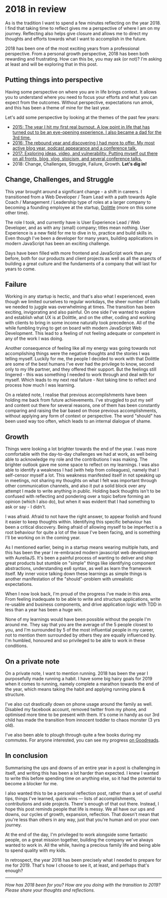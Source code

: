 # 2018 in review
As is the tradition I want to spend a few minutes reflecting on the year 2018. I find that taking time to reflect gives me a perspective of where I am on my journey. Reflecting also helps give closure and allows me to direct my thoughts and efforts towards what I want to accomplish in the future.

2018 has been one of the most exciting years from a professional perspective. From a personal growth perspective, 2018 has been both rewarding and frustrating. How can this be, you may ask (or not)? I'm asking at least and will be exploring that in this post.

## Putting things into perspective
Having some perspective on where you are in life brings context. It allows you to understand where you need to focus your efforts and what you can expect from the outcomes. Without perspective, expectations run amok, and this has been a theme of mine for the last year.

Let's add some perspective by looking at the themes of the past few years:
 - [2015: The year I hit my first real burnout. A low point in life that has turned out to be an eye-opening experience. I also became a dad for the 3rd time.](https://codingwithempathy.com/2016/04/12/my-personal-burnout-lessons-learned/)
 - [2016: The rebound year and discovering I had more to offer. My most active blog year, podcast appearance and a conference talk.](https://codingwithempathy.com/2016/12/27/reflecting-on-2016/)
 - [2017: Exploring ideas, video, and vulnerability. Putting myself out there on all fronts, blog, vlog, stoicism, and several conference talks.](https://codingwithempathy.com/2017/12/30/coding-with-empathy-in-2017/) 
 - 2018: Change, Challenges, Struggle, Failure, Growth. **Let's dig in!**

## Change, Challenges, and Struggle
This year brought around a significant change - a shift in careers. I transitioned from a Web Developer / Team Lead with a path towards Agile Coach / Management / Leadership type of roles at a larger company to becoming a founding employee at the startup, [Dolittle](https://dolittle.com) (more on this some other time). 

The role I took, and currently have is User Experience Lead / Web Developer, and as with any (small) company; titles mean nothing. User Experience is a new field for me to dive in to, practice and build skills in. Even though I've been a developer for many years, building applications in modern JavaScript has been an exciting challenge.

Days have been filled with more frontend and JavaScript work than any before, both for our products and client projects as well as all the aspects of building a great culture and the fundaments of a company that will last for years to come.

## Failure
Working in any startup is hectic, and that's also what I experienced, even though we limited ourselves to regular workdays, the sheer number of balls we needed to juggle was overwhelming at times. The transition has been exciting, invigorating and also painful. On one side I've wanted to explore and establish what UX is at Dolittle, and on the other, coding and working with clients to bring in some income naturally took precedence. All of the while fumbling trying to get on board with modern JavaScript Web Development. This lead to a feeling of not feeling adequate or competent in any of the work I was doing.

Another consequence of feeling like all my energy was going towards not accomplishing things were the negative thoughts and the stories I was telling myself. Luckily for me, the people I decided to work with that Dolittle are some of the best humans I've ever had the privilege to know, second only to my life partner, and they offered their support. But the feelings still lingered - this was something I needed to work through and deal with for myself. Which leads to my next real failure - Not taking time to reflect and process how much I was learning.

On a related note, I realise that previous accomplishments have been holding me back from future achievements. I've struggled to put my self and content out there for several reasons, one of them has been constantly comparing and raising the bar based on those previous accomplishments, without applying any form of context or perspective. The word "should" has been used way too often, which leads to an internal dialogue of shame.

## Growth 
Things were looking a lot brighter towards the end of the year. I was more comfortable with the day-to-day challenges we had at work, as well being able to acknowledge my role and the contributions I was making. The brighter outlook gave me some space to reflect on my learnings. I was also able to identify a weakness I had (with help from colleagues), namely that I self-censor myself a lot. This weakness manifested itself in not speaking up in meetings, not sharing my thoughts on what I felt was important through other communication channels, and also it put a solid block over any attempt I made to write anything in public. Holding back thoughts isn't to be confused with reflecting and pondering over a topic before forming an opinion (which I also do), but when it was evident that I had something to ask or say - I didn't. 

I was afraid. Afraid to not have the right answer, to appear foolish and found it easier to keep thoughts within. Identifying this specific behaviour has been a critical discovery. Being afraid of allowing myself to be imperfect is a root behaviour for quite a lot of the issue I've been facing, and is something I'll be working on in the coming year.

As I mentioned earlier, being in a startup means wearing multiple hats, and this has been the year I re-embraced modern javascript web development with AureliaJS. It's been a painful process of wanting to deliver and ship great products but stumble on "simple" things like identifying component abstractions, understanding es6 syntax, as well as learn the framework itself. My inner voice talking down these learnings as simple things is another manifestation of the "should"-problem with unrealistic expectations. 

When I now look back, I'm proud of the progress I've made in this area. From feeling inadequate to be able to write and structure applications, write re-usable and business components, and drive application logic with TDD in less than a year has been a huge win.

None of my learnings would have been possible without the people I'm around me. They say that you are the average of the 5 people closest to you, and I'm surrounded by 5 of the most influential people in my career, not to mention them surrounded by others they are equally influenced by. I'm humbled, honoured and so privileged to be able to work in these conditions.

## On a private note 
On a private note, I want to mention running. 2018 has been the year I purposefully made running a habit. I have some big hairy goals for 2019 when it comes to running, namely complete a marathon towards the end of the year, which means taking the habit and applying running plans & structure.

I've also cut drastically down on phone usage around the family as well. Disabled my facebook account, removed twitter from my phone, and optimised more time to be present with them. It's come in handy as our 3rd child has made the transition from innocent toddler to chaos monster (3 yrs old).

I've also been able to plough through quite a few books during my commutes. For anyone interested, you can see my progress [on Goodreads](https://www.goodreads.com/pavsaund).


## In conclusion
Summarising the ups and downs of an entire year in a post is challenging in itself, and writing this has been a lot harder than expected. I knew I wanted to write this before spending time on anything else, so it had the potential to become a blocker for me.

I also wanted this to be a personal reflection post, rather than a set of useful tips, things I've learned, quick wins — lists of accomplishments, contributions and side projects. There's enough of that out there. Instead, I hope this post reminds people that life is messy. We all have our ups and downs, our cycles of growth, expansion, reflection. That doesn't mean that you're less than others in any way, just that you're human and on your own journey. 

At the end of the day, I'm privileged to work alongside some fantastic people, on a great mission together, building the company we've always wanted to work in. All the while, having a precious family life and being able to spend quality with my kids. 

In retrospect, the year 2018 has been precisely what I needed to prepare for me for 2019. That's how I choose to see it, at least, and perhaps that's enough?

---

*How has 2018 been for you? How are you doing with the transition to 2019? Please share your thoughts and reflections.*
